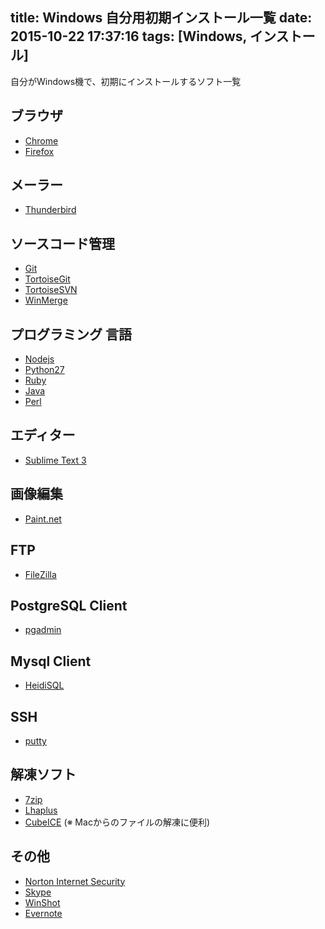 title: Windows 自分用初期インストール一覧
date: 2015-10-22 17:37:16
tags: [Windows, インストール]
---

自分がWindows機で、初期にインストールするソフト一覧

## ブラウザ
* [Chrome](https://www.google.co.jp/chrome/)
* [Firefox](https://www.mozilla.org/ja/firefox/)

## メーラー
* [Thunderbird](www.mozilla.jp/thunderbird/)

## ソースコード管理
* [Git](https://git-for-windows.github.io/)
* [TortoiseGit](https://tortoisegit.org/)
* [TortoiseSVN](http://tortoisesvn.net)
* [WinMerge](http://www.geocities.co.jp/SiliconValley-SanJose/8165/winmerge.html)

## プログラミング 言語
* [Nodejs](https://nodejs.org/en/)
* [Python27](https://www.python.org/downloads/)
* [Ruby](http://rubyinstaller.org/downloads/)
* [Java](http://www.oracle.com/technetwork/jp/java/javase/)
* [Perl](http://strawberryperl.com/)

## エディター
* [Sublime Text 3](http://www.sublimetext.com/3)

## 画像編集
* [Paint.net](http://www.getpaint.net/index.html)

## FTP
* [FileZilla](https://filezilla-project.org/)

## PostgreSQL Client
* [pgadmin](http://www.pgadmin.org/download/windows.php)

## Mysql Client
* [HeidiSQL](http://www.heidisql.com/download.php)

## SSH
* [putty](http://hp.vector.co.jp/authors/VA024651/PuTTYkj.html)

## 解凍ソフト
* [7zip](https://sevenzip.osdn.jp/)
* [Lhaplus](http://www.forest.impress.co.jp/library/software/lhaplus/)
* [CubeICE](http://www.cube-soft.jp/cubeice/) (※ Macからのファイルの解凍に便利)

## その他
* [Norton Internet Security](http://jp.norton.com/downloads)
* [Skype](http://www.skype.com/ja/download-skype/skype-for-computer/)
* [WinShot](http://www.forest.impress.co.jp/library/software/winshot/)
* [Evernote](https://evernote.com/intl/jp/download/)
